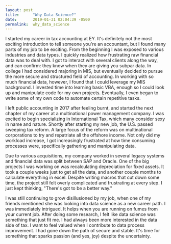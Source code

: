 ```yaml
---
layout: post
title:      "Why Data Science?"
date:       2019-01-31 02:04:39 -0500
permalink:  why_data_science
---
```



I started my career in tax accounting at EY. It's definitely not the most exciting introduction to tell someone you're an accountant, but I found many parts of my job to be exciting. From the beginning I was exposed to various industries and data types.  I quickly realized how frustrating raw financial data was to deal with. I got to interact with several clients along the way, and can confirm: they know when they are giving you subpar data. In college I had considered majoring in MIS, but eventually decided to pursue the more secure and structured field of accounting. In working with so much financial data, however, I found that I could leverage my MIS background. I invested time into learning basic VBA, enough so I could look up and manipulate code for my own projects. Eventually, I even began to write some of my own code to automate certain repetitive tasks. 

I left public accounting in 2017 after feeling burnt, and started the next chapter of my career at a multinational power management company. I was excited to begin specializing in International Tax, which many consider sexy in name and nature. Shortly after starting my new job, the U.S. passed sweeping tax reform. A large focus of the reform was on multinational corporations to try and repatriate all the offshore income. Not only did my workload increase, I got increasingly frustrated at how time consuming processes were, specifically gathering and manipulating data.

Due to various acquisitions, my company worked in several legacy systems and financial data was split between SAP and Oracle. One of the big projects I was working on was recalculating depreciation for fixed assets. It took a couple weeks just to get all the data, and another couple months to calculate everything in excel. Despite writing macros that cut down some time, the project still felt overly complicated and frustrating at every step. I just kept thinking, "There's got to be a better way." 

I was still continuing to grow disillusioned by my job, when one of my friends mentioned she was looking into data science as a new career path. I was immediately intrigued. It helps when you are running on fumes from your current job. After doing some research, I felt like data science was something that just fit me. I had always been more interested in the data side of tax. I want to feel valued when I contribute to data process improvement. I had gone down the path of secure and stable. It's time for something that sparks passion (and yes, joy) despite the uncertainty.
